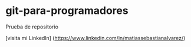 # git-para-programadores
Prueba de repositorio

[visita mi Linkedln] (https://www.linkedin.com/in/matiassebastianalvarez/)
